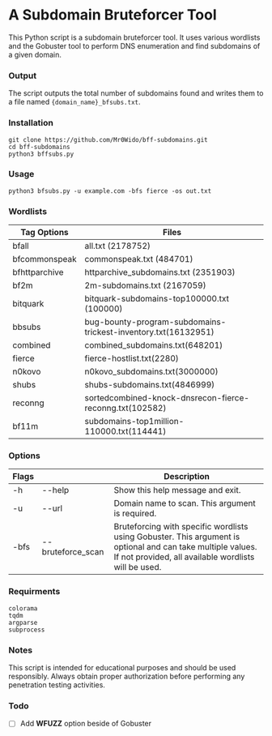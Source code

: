 # A Subdomain Bruteforcer Tool
This Python script is a subdomain bruteforcer tool. It uses various wordlists and the Gobuster tool to perform DNS enumeration and find subdomains of a given domain. 

### Output
The script outputs the total number of subdomains found and writes them to a file named `{domain_name}_bfsubs.txt`. 

### Installation
```
git clone https://github.com/Mr0Wido/bff-subdomains.git
cd bff-subdomains
python3 bffsubs.py
```

### Usage
```
python3 bfsubs.py -u example.com -bfs fierce -os out.txt
```

### Wordlists
**Tag Options** | Files
--- | ---
bfall | all.txt (2178752)
bfcommonspeak | commonspeak.txt (484701)
bfhttparchive | httparchive_subdomains.txt (2351903)
bf2m | 2m-subdomains.txt (2167059)
bitquark | bitquark-subdomains-top100000.txt (100000)
bbsubs | bug-bounty-program-subdomains-trickest-inventory.txt(16132951)
combined | combined_subdomains.txt(648201)
fierce | fierce-hostlist.txt(2280)
n0kovo | n0kovo_subdomains.txt(3000000)
shubs | shubs-subdomains.txt(4846999)
reconng | sortedcombined-knock-dnsrecon-fierce-reconng.txt(102582)
bf11m | subdomains-top1million-110000.txt(114441)

### Options
**Flags** |    | Description
--- | ---  | ---
-h | --help | Show this help message and exit.
-u | --url | Domain name to scan. This argument is required.
-bfs | --bruteforce_scan | Bruteforcing with specific wordlists using Gobuster. This argument is optional and can take multiple values. If not provided, all available wordlists will be used.

### Requirments
```
colorama
tqdm
argparse
subprocess
```

### Notes
This script is intended for educational purposes and should be used responsibly. Always obtain proper authorization before performing any penetration testing activities.

### Todo
- [ ] Add **WFUZZ** option beside of Gobuster
